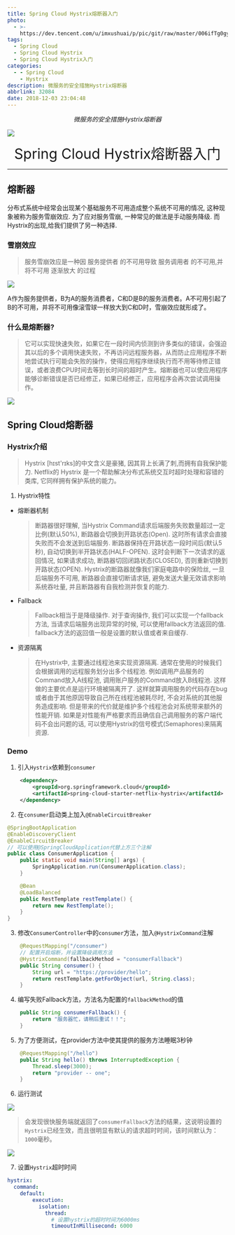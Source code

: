 ```yaml
---
title: Spring Cloud Hystrix熔断器入门
photo:
  - >-
    https://dev.tencent.com/u/imxushuai/p/pic/git/raw/master/006ifTg0gy1fxtylsthm1j30mb08fac1.jpg
tags:
  - Spring Cloud
  - Spring Cloud Hystrix
  - Spring Cloud Hystrix入门
categories:
  - - Spring Cloud
    - Hystrix
description: 微服务的安全措施Hystrix熔断器
abbrlink: 32084
date: 2018-12-03 23:04:48
---
```


<center><i>微服务的安全措施Hystrix熔断器</i></center>

![](https://dev.tencent.com/u/imxushuai/p/pic/git/raw/master/006ifTg0gy1fxtylsthm1j30mb08fac1.jpg)

<!-- more -->

<center><font size="6px">Spring Cloud Hystrix熔断器入门</font></center>


---
## 熔断器

分布式系统中经常会出现某个基础服务不可用造成整个系统不可用的情况, 这种现象被称为服务雪崩效应. 为了应对服务雪崩, 一种常见的做法是手动服务降级. 而Hystrix的出现,给我们提供了另一种选择.

### 雪崩效应
  > 服务雪崩效应是一种因 服务提供者 的不可用导致 服务调用者 的不可用,并将不可用 逐渐放大 的过程

  ![](https://dev.tencent.com/u/imxushuai/p/pic/git/raw/master/006ifTg0gy1fxtyw891u2j30ak0cyaep.jpg)
  
  A作为服务提供者，B为A的服务消费者，C和D是B的服务消费者。A不可用引起了B的不可用，并将不可用像滚雪球一样放大到C和D时，雪崩效应就形成了。
    
### 什么是熔断器?

  > 它可以实现快速失败，如果它在一段时间内侦测到许多类似的错误，会强迫其以后的多个调用快速失败，不再访问远程服务器，从而防止应用程序不断地尝试执行可能会失败的操作，使得应用程序继续执行而不用等待修正错误，或者浪费CPU时间去等到长时间的超时产生。熔断器也可以使应用程序能够诊断错误是否已经修正，如果已经修正，应用程序会再次尝试调用操作。
  
  ![](https://dev.tencent.com/u/imxushuai/p/pic/git/raw/master/006ifTg0gy1fxtyzbf2snj30dv06zwgz.jpg)
  
## Spring Cloud熔断器

### Hystrix介绍

> Hystrix [hɪst'rɪks]的中文含义是豪猪, 因其背上长满了刺,而拥有自我保护能力. Netflix的 Hystrix 是一个帮助解决分布式系统交互时超时处理和容错的类库, 它同样拥有保护系统的能力。

1. Hystrix特性
  - 熔断器机制
    > 断路器很好理解, 当Hystrix Command请求后端服务失败数量超过一定比例(默认50%), 断路器会切换到开路状态(Open). 这时所有请求会直接失败而不会发送到后端服务. 断路器保持在开路状态一段时间后(默认5秒), 自动切换到半开路状态(HALF-OPEN). 这时会判断下一次请求的返回情况, 如果请求成功, 断路器切回闭路状态(CLOSED), 否则重新切换到开路状态(OPEN). Hystrix的断路器就像我们家庭电路中的保险丝, 一旦后端服务不可用, 断路器会直接切断请求链, 避免发送大量无效请求影响系统吞吐量, 并且断路器有自我检测并恢复的能力.

  - Fallback
    > Fallback相当于是降级操作. 对于查询操作, 我们可以实现一个fallback方法, 当请求后端服务出现异常的时候, 可以使用fallback方法返回的值. fallback方法的返回值一般是设置的默认值或者来自缓存.

  - 资源隔离
    > 在Hystrix中, 主要通过线程池来实现资源隔离. 通常在使用的时候我们会根据调用的远程服务划分出多个线程池. 例如调用产品服务的Command放入A线程池, 调用账户服务的Command放入B线程池. 这样做的主要优点是运行环境被隔离开了. 这样就算调用服务的代码存在bug或者由于其他原因导致自己所在线程池被耗尽时, 不会对系统的其他服务造成影响. 但是带来的代价就是维护多个线程池会对系统带来额外的性能开销. 如果是对性能有严格要求而且确信自己调用服务的客户端代码不会出问题的话, 可以使用Hystrix的信号模式(Semaphores)来隔离资源.

### Demo

1. 引入`Hystrix`依赖到`consumer`
```xml
    <dependency>
        <groupId>org.springframework.cloud</groupId>
        <artifactId>spring-cloud-starter-netflix-hystrix</artifactId>
    </dependency>
```

2. 在`consumer`启动类上加入`@EnableCircuitBreaker`
```java
@SpringBootApplication
@EnableDiscoveryClient
@EnableCircuitBreaker
// 可以使用@SpringCloudApplication代替上方三个注解
public class ConsumerApplication {
    public static void main(String[] args) {
        SpringApplication.run(ConsumerApplication.class);
    }

    @Bean
    @LoadBalanced
    public RestTemplate restTemplate() {
        return new RestTemplate();
    }
}
```

3. 修改`ConsumerController`中的`consumer`方法，加入`@HystrixCommand`注解
```java
    @RequestMapping("/consumer")
    // 配置开启熔断，并设置降级调用方法
    @HystrixCommand(fallbackMethod = "consumerFallback")
    public String consumer() {
        String url = "https://provider/hello";
        return restTemplate.getForObject(url, String.class);
    }
```

4. 编写失败Fallback方法，方法名为配置的`fallbackMethod`的值
```java
    public String consumerFallback() {
        return "服务器忙，请稍后重试！！";
    }
```

5. 为了方便测试，在provider方法中使其提供的服务方法睡眠3秒钟
```java
    @RequestMapping("/hello")
    public String hello() throws InterruptedException {
        Thread.sleep(3000);
        return "provider -- one";
    }
```

6. 运行测试

  ![](https://dev.tencent.com/u/imxushuai/p/pic/git/raw/master/006ifTg0gy1fxtznnuth1j30as032dfv.jpg)

  > 会发现很快服务端就返回了`consumerFallback`方法的结果，这说明设置的`Hystrix`已经生效，而且很明显有默认的请求超时时间，该时间默认为：`1000`毫秒。

  ![](https://dev.tencent.com/u/imxushuai/p/pic/git/raw/master/006ifTg0gy1fxtztnweehj310607uwgl.jpg)
  
7. 设置`Hystrix`超时时间
```yml
hystrix:
  command:
  	default:
        execution:
          isolation:
            thread:
              # 设置hystrix的超时时间为6000ms
              timeoutInMillisecond: 6000 
```


